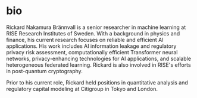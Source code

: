 # bio

Rickard Nakamura Brännvall is a senior researcher in machine learning at RISE Research Institutes of Sweden. With a background in physics and finance, his current research focuses on reliable and efficient AI applications. His work includes AI information leakage and regulatory privacy risk assessment, computationally efficient Transformer neural networks, privacy-enhancing technologies for AI applications, and scalable heterogeneous federated learning. Rickard is also involved in RISE's efforts in post-quantum cryptography.

Prior to his current role, Rickard held positions in quantitative analysis and regulatory capital modeling at Citigroup in Tokyo and London.

